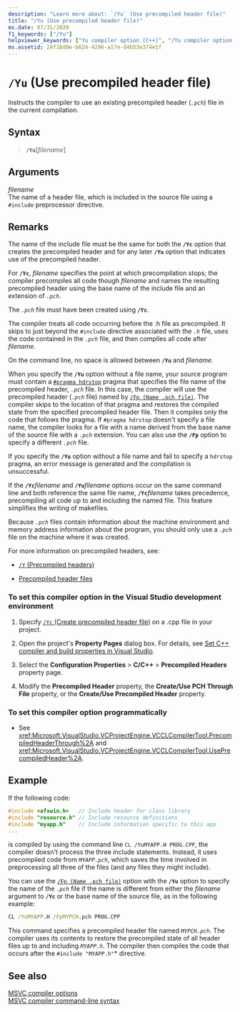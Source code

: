 ```yaml
---
description: "Learn more about: `/Yu` (Use precompiled header file)"
title: "/Yu (Use precompiled header file)"
ms.date: 07/31/2020
f1_keywords: ["/Yu"]
helpviewer_keywords: ["Yu compiler option [C++]", "/Yu compiler option [C++]", "-Yu compiler option [C++]", "PCH files, use existing", ".pch files, use existing", "precompiled header files, use existing"]
ms.assetid: 24f1bd0e-b624-4296-a17e-d4b53e374e1f
---
```

# `/Yu` (Use precompiled header file)

Instructs the compiler to use an existing precompiled header (*`.pch`*) file in the current compilation.

## Syntax

> **`/Yu`**\[*filename*]

## Arguments

*filename*<br/>
The name of a header file, which is included in the source file using a `#include` preprocessor directive.

## Remarks

The name of the include file must be the same for both the **`/Yc`** option that creates the precompiled header and for any later **`/Yu`** option that indicates use of the precompiled header.

For **`/Yc`**, *filename* specifies the point at which precompilation stops; the compiler precompiles all code though *filename* and names the resulting precompiled header using the base name of the include file and an extension of *`.pch`*.

The *`.pch`* file must have been created using **`/Yc`**.

The compiler treats all code occurring before the .h file as precompiled. It skips to just beyond the `#include` directive associated with the *`.h`* file, uses the code contained in the *`.pch`* file, and then compiles all code after *filename*.

On the command line, no space is allowed between **`/Yu`** and *filename*.

When you specify the **`/Yu`** option without a file name, your source program must contain a [`#pragma hdrstop`](../../preprocessor/hdrstop.md) pragma that specifies the file name of the precompiled header, *`.pch`* file. In this case, the compiler will use the precompiled header (*`.pch`* file) named by [`/Fp (Name .pch file)`](fp-name-dot-pch-file.md). The compiler skips to the location of that pragma and restores the compiled state from the specified precompiled header file. Then it compiles only the code that follows the pragma. If `#pragma hdrstop` doesn't specify a file name, the compiler looks for a file with a name derived from the base name of the source file with a *`.pch`* extension. You can also use the **`/Fp`** option to specify a different *`.pch`* file.

If you specify the **`/Yu`** option without a file name and fail to specify a `hdrstop` pragma, an error message is generated and the compilation is unsuccessful.

If the **`/Yc`**_filename_ and **`/Yu`**_filename_ options occur on the same command line and both reference the same file name, **`/Yc`**_filename_ takes precedence, precompiling all code up to and including the named file. This feature simplifies the writing of makefiles.

Because *`.pch`* files contain information about the machine environment and memory address information about the program, you should only use a *`.pch`* file on the machine where it was created.

For more information on precompiled headers, see:

- [`/Y` (Precompiled headers)](y-precompiled-headers.md)

- [Precompiled header files](../creating-precompiled-header-files.md)

### To set this compiler option in the Visual Studio development environment

1. Specify [`/Yc` (Create precompiled header file)](yc-create-precompiled-header-file.md) on a .cpp file in your project.

1. Open the project's **Property Pages** dialog box. For details, see [Set C++ compiler and build properties in Visual Studio](../working-with-project-properties.md).

1. Select the **Configuration Properties** > **C/C++** > **Precompiled Headers** property page.

1. Modify the **Precompiled Header** property, the **Create/Use PCH Through File** property, or the **Create/Use Precompiled Header** property.

### To set this compiler option programmatically

- See <xref:Microsoft.VisualStudio.VCProjectEngine.VCCLCompilerTool.PrecompiledHeaderThrough%2A> and <xref:Microsoft.VisualStudio.VCProjectEngine.VCCLCompilerTool.UsePrecompiledHeader%2A>.

## Example

If the following code:

```cpp
#include <afxwin.h>   // Include header for class library
#include "resource.h" // Include resource definitions
#include "myapp.h"    // Include information specific to this app
...
```

is compiled by using the command line `CL /YuMYAPP.H PROG.CPP`, the compiler doesn't process the three include statements. Instead, it uses precompiled code from *`MYAPP.pch`*, which saves the time involved in preprocessing all three of the files (and any files they might include).

You can use the [`/Fp (Name .pch file)`](fp-name-dot-pch-file.md) option with the **`/Yu`** option to specify the name of the *`.pch`* file if the name is different from either the *filename* argument to **`/Yc`** or the base name of the source file, as in the following example:

```cmd
CL /YuMYAPP.H /FpMYPCH.pch PROG.CPP
```

This command specifies a precompiled header file named *`MYPCH.pch`*. The compiler uses its contents to restore the precompiled state of all header files up to and including *`MYAPP.h`*. The compiler then compiles the code that occurs after the `#include "MYAPP.h"`* directive.

## See also

[MSVC compiler options](compiler-options.md)<br/>
[MSVC compiler command-line syntax](compiler-command-line-syntax.md)
